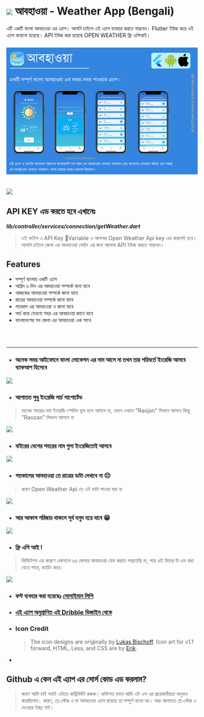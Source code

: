 # <img src="docs/Abohawa-Bangla-Weather-Logo.png" width="30"> আবহাওয়া - Weather App (Bengali)

এটি একটি বাংলা আবহাওয়া এর এ্যাপ। আপনি চাইলে এই এ্যাপ ব্যবহার করতে পারবেন। Flutter ইউজ করে এই এ্যাপ বানানো হয়েছে। API ইউজ করা হয়েছে OPEN WEATHER ফ্রি এপিআই।

### <img src="docs/hero-image.png">  
<br>
<img src='docs/app-demo.gif' width='300'>

## API KEY এড করতে হবে এখানেঃ
***lib/controller/services/connection/getWeather.dart***
>এই ফাইল এ API Key Variable এ আপনার Open Weather Api key এড করলেই হবে। আপনি চাইলে জেলা এর আবহাওয়া ফেচিং এর জন্য আলাদা API ইউজ করতে পারবেন।

## Features

- সম্পূর্ণ বাংলায় একটি এ্যাপ
- অগ্রিম ৬ দিন এর আবহাওয়া সম্পর্কে যানা যাবে
- আজকের আবহাওয়া সম্পর্কে জানা যাবে
- রাত্রের আবহাওয়া সম্পর্কে জানা যাবে
- গতকাল এর আবহাওয়া ও জানা যাবে
- সার্চ করে যেখনো শহর এর আবহাওয়া জানে যাবে
- বাংলাদেশের সব জেলা এর আবহাওয়া এক সাথে


<br>
<br>
<hr>

- ### অনেক সময় আইফোনে বাংলা লোকেশন এর নাম আসে না তখন তার পরিবর্তে ইংরেজি আসবে ব্যাকআপ হিসেবে 

<img src='docs/screenshot-2.png' width='300'>

- ### আপাতত শুধু ইংরেজি সার্চ সাপোর্টেড
> অনেক শহরের নাম ইংরেজি স্পেলিং ভুল হলে আসবে না, যেমন এখানে "Raojan" লিখলে আসবে কিন্তু "Raozan" লিখলে আসবে না

<img src='docs/screenshot-3.png' width='300'>

- ### বাইরের দেশের শহরের নাম গুলা ইংরেজিতেই আসবে

<img src='docs/screenshot-4.png' width='300'>

- ### গতকালের আবহাওয়া তে রাত্রের ডাটা দেখাবে না 😔
> কারণ Open Weather Api তে এই ডাটা পাওয়া যায় না
<img src='docs/screenshot-6.png' width='300'>


- ### আর আকাশ পরিষ্কার থাকলে সূর্য হলুদ হয়ে যাবে 😁
<img src='docs/screenshot-5.png' width='300'>

- ### ফ্রি এপি আই !
> লিমিটেশন এর কারণে একসাথে ৬৪ জেলার আবহাওয়া ফেচ করতে পারতেছি না, পরে এই ফিচার টা এড করা যেতে পারে, ক্যাচিং করে। 
<img src='docs/screenshot-7.png' width='300'>


- ### ফন্ট ব্যবহার করা হয়েছেঃ [**সোলাইমান লিপি**](https://www.omicronlab.com/bangla-fonts.html)
- ### [এই এ্যাপ অনুপ্রাণিত এই Dribble ডিজাইন থেকে](https://dribbble.com/shots/14180517-Weatherly-app)
- ### Icon Credit
    >The icon designs are originally by [Lukas Bischoff](http://www.twitter.com/artill). Icon art for v1.1 forward, HTML, Less, and CSS are by [Erik](http://www.helloerik.com).
-


## Github এ কেন এই এ্যাপ এর সোর্স কোড এড করলাম?

>কারণ আমি চাই সবাই এটাতে কন্ট্রিবিউট করুক। ব্যক্তিগত ভাবে আমি এই এপ এর প্রয়োজনীয়তা অনুভব করেছিলাম। কারণ, প্লে-স্টোর এ যা আবহাওয়া এ্যাপ রয়েছে  তা সম্পুর্ণ বাংলা নয়। আর আপাতত প্লে-স্টোর এ দেওয়ার ইচ্ছা নাই।
